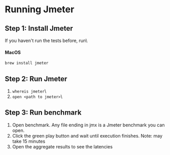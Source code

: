 # Running Jmeter

## Step 1: Install Jmeter
If you haven't run the tests before, run\
#### MacOS
 ```brew install jmeter ```

## Step 2: Run Jmeter
1. ```whereis jmeter```\
2. ```open <path to jmeter>```\

## Step 3: Run benchmark
1. Open benchmark. Any file ending in jmx is a Jmeter benchmark you can open. 
2. Click the green play button and wait until execution finishes. Note: may take 15 minutes
3. Open the aggregate results to see the latencies 